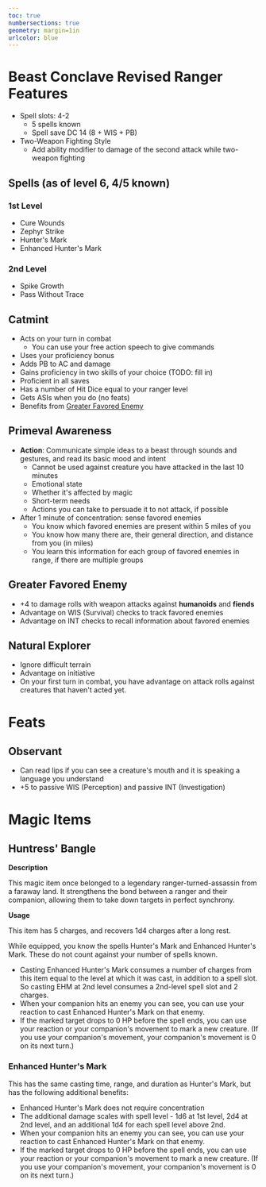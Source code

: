 ```yaml
---
toc: true
numbersections: true
geometry: margin=1in
urlcolor: blue
---
```


# Beast Conclave Revised Ranger Features

- Spell slots: 4-2
  - 5 spells known
  - Spell save DC 14 (8 + WIS + PB)
- Two-Weapon Fighting Style
  - Add ability modifier to damage of the second attack while two-weapon
    fighting

## Spells (as of level 6, 4/5 known)

### 1st Level

- Cure Wounds
- Zephyr Strike
- Hunter's Mark
- Enhanced Hunter's Mark

### 2nd Level

- Spike Growth
- Pass Without Trace

## Catmint

- Acts on your turn in combat
  - You can use your free action speech to give commands
- Uses your proficiency bonus
- Adds PB to AC and damage
- Gains proficiency in two skills of your choice (TODO: fill in)
- Proficient in all saves
- Has a number of Hit Dice equal to your ranger level
- Gets ASIs when you do (no feats)
- Benefits from [Greater Favored Enemy](#greater-favored-enemy)

## Primeval Awareness

- **Action**: Communicate simple ideas to a beast through sounds and gestures,
  and read its basic mood and intent
  - Cannot be used against creature you have attacked in the last 10 minutes
  - Emotional state
  - Whether it's affected by magic
  - Short-term needs
  - Actions you can take to persuade it to not attack, if possible
- After 1 minute of concentration: sense favored enemies
  - You know which favored enemies are present within 5 miles of you
  - You know how many there are, their general direction, and distance from you
    (in miles)
  - You learn this information for each group of favored enemies in range, if
    there are multiple groups

## Greater Favored Enemy

- +4 to damage rolls with weapon attacks against **humanoids** and **fiends**
- Advantage on WIS (Survival) checks to track favored enemies
- Advantage on INT checks to recall information about favored enemies

## Natural Explorer

- Ignore difficult terrain
- Advantage on initiative
- On your first turn in combat, you have advantage on attack rolls against
  creatures that haven't acted yet.

# Feats

## Observant

- Can read lips if you can see a creature's mouth and it is speaking a language
  you understand
- +5 to passive WIS (Perception) and passive INT (Investigation)

# Magic Items

## Huntress' Bangle

**Description**

This magic item once belonged to a legendary ranger-turned-assassin from a
faraway land. It strengthens the bond between a ranger and their companion,
allowing them to take down targets in perfect synchrony.

**Usage**

This item has 5 charges, and recovers 1d4 charges after a long rest.

While equipped, you know the spells Hunter's Mark and Enhanced Hunter's Mark.
These do not count against your number of spells known.

- Casting Enhanced Hunter's Mark consumes a number of charges from this item
  equal to the level at which it was cast, in addition to a spell slot. So
  casting EHM at 2nd level consumes a 2nd-level spell slot and 2 charges.
- When your companion hits an enemy you can see, you can use your reaction to
  cast Enhanced Hunter's Mark on that enemy.
- If the marked target drops to 0 HP before the spell ends, you can use your
  reaction or your companion's movement to mark a new creature. (If you use your
  companion's movement, your companion's movement is 0 on its next turn.)

### Enhanced Hunter's Mark

This has the same casting time, range, and duration as Hunter's Mark, but has
the following additional benefits:

- Enhanced Hunter's Mark does not require concentration
- The additional damage scales with spell level - 1d6 at 1st level, 2d4 at 2nd
  level, and an additional 1d4 for each spell level above 2nd.
- When your companion hits an enemy you can see, you can use your reaction to
  cast Enhanced Hunter's Mark on that enemy.
- If the marked target drops to 0 HP before the spell ends, you can use your
  reaction or your companion's movement to mark a new creature. (If you use your
  companion's movement, your companion's movement is 0 on its next turn.)
